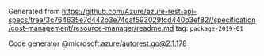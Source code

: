 Generated from https://github.com/Azure/azure-rest-api-specs/tree/3c764635e7d442b3e74caf593029fcd440b3ef82//specification/cost-management/resource-manager/readme.md tag: `package-2019-01`

Code generator @microsoft.azure/autorest.go@2.1.178


